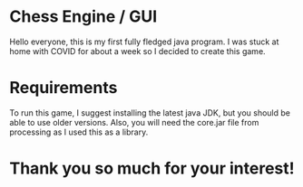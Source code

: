 # Chess Engine / GUI
Hello everyone, this is my first fully fledged java program.
I was stuck at home with COVID for about a week so I decided to create this game.
# Requirements
To run this game, I suggest installing the latest java JDK, but you should be able to use older versions.
Also, you will need the core.jar file from processing as I used this as a library.
# Thank you so much for your interest!
